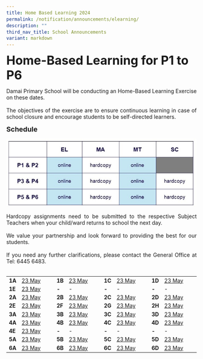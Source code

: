 ```yaml
---
title: Home Based Learning 2024
permalink: /notification/announcements/elearning/
description: ""
third_nav_title: School Announcements
variant: markdown
---
```

<b><font size="6">Home-Based Learning for P1 to P6</font></b>

<div style="text-align:justify;">Damai Primary School will be conducting an Home-Based Learning Exercise on these dates.<br><br>
The objectives of the exercise are to ensure continuous learning in case of school closure and encourage students to be self-directed learners.</div>

<b><font size="4">Schedule</font></b>

![](/images/Announcement/2024/2024_05_HBL.jpg)

<div style="text-align:justify;">Hardcopy assignments need to be submitted to the respective Subject Teachers when your child/ward returns to school the next day.<br><br>We value your partnership and look forward to providing the best for our students.<br><br>If you need any further clarifications, please contact the General Office at Tel: 6445 6483.</div><br>

<table style="width: 100%;"><tbody><tr>
<td style="width: 5%;"><b>1A</b></td>
<td style="width: 20%;"><a href="xxx">23 May</a></td>
<td style="width: 5%;"><b>1B</b></td>
<td style="width: 20%;"><a href="xxx">23 May</a></td>
<td style="width: 5%;"><b>1C</b></td>
<td style="width: 20%;"><a href="xxx">23 May</a></td>
<td style="width: 5%;"><b>1D</b></td>
<td style="width: 20%;"><a href="xxx">23 May</a></td>
</tr><tr>
<td style="width: 5%;"><b>1E</b></td>
<td style="width: 20%;"><a href="xxx">23 May</a></td>
<td style="width: 5%;"><b>-</b></td>
<td style="width: 20%;">-</td>
<td style="width: 5%;"><b>-</b></td>
<td style="width: 20%;">-</td>
<td style="width: 5%;"><b>-</b></td>
<td style="width: 20%;">-</td>
</tr><tr>
<td style="width: 5%;"><b>2A</b></td>
<td style="width: 20%;"><a href="xxx">23 May</a></td>
<td style="width: 5%;"><b>2B</b></td>
<td style="width: 20%;"><a href="xxx">23 May</a></td>
<td style="width: 5%;"><b>2C</b></td>
<td style="width: 20%;"><a href="xxx">23 May</a></td>
<td style="width: 5%;"><b>2D</b></td>
<td style="width: 20%;"><a href="xxx">23 May</a></td>
</tr><tr>
<td style="width: 5%;"><b>2E</b></td>
<td style="width: 20%;"><a href="xxx">23 May</a></td>
<td style="width: 5%;"><b>2F</b></td>
<td style="width: 20%;"><a href="xxx">23 May</a></td>
<td style="width: 5%;"><b>2G</b></td>
<td style="width: 20%;"><a href="xxx">23 May</a></td>
<td style="width: 5%;"><b>2H</b></td>
<td style="width: 20%;"><a href="xxx">23 May</a></td>
</tr><tr>
<td style="width: 5%;"><b>3A</b></td>
<td style="width: 20%;"><a href="https://docs.google.com/spreadsheets/d/e/2PACX-1vS8NS8LIpWmZ2EQw9_lp1oD00QNPr9Sw9-Pdc6aAfvFVZoKMcQ9TfrEd-sDPuW6mFIB8D62oqEo_bjw/pubhtml?gid=1527936744&amp;single=true">23 May</a></td>
<td style="width: 5%;"><b>3B</b></td>
<td style="width: 20%;"><a href="https://docs.google.com/spreadsheets/d/e/2PACX-1vRqpUWdQWI_lpYIS5TaSy-neRl_cd9ZA-rxFRW9eXLXLoq-vS5vxy_XAkUn0yThz551t028tz55_INU/pubhtml?gid=1527936744&amp;single=true">23 May</a></td>
<td style="width: 5%;"><b>3C</b></td>
<td style="width: 20%;"><a href="https://docs.google.com/spreadsheets/d/e/2PACX-1vRiXZIIaK-lsAD8LozN6pzEYX2z-0KBAV0bt0NtdUMWSGrAMUgFCLvEC9vZm-uOGoM17xurdBTjvMeS/pubhtml?gid=1527936744&amp;single=true">23 May</a></td>
<td style="width: 5%;"><b>3D</b></td>
<td style="width: 20%;"><a href="https://docs.google.com/spreadsheets/d/e/2PACX-1vR1LG7B07pJWaO5kQNmHDWio9nxwidyMgFRdeUL6SZ9rclYPWwfVBQMcyWu6PQjSVUcq3JXVXXQ9II1/pubhtml?gid=1527936744&amp;single=true">23 May</a></td>
</tr><tr>
<td style="width: 5%;"><b>4A</b></td>
<td style="width: 20%;"><a href="xxx">23 May</a></td>
<td style="width: 5%;"><b>4B</b></td>
<td style="width: 20%;"><a href="xxx">23 May</a></td>
<td style="width: 5%;"><b>4C</b></td>
<td style="width: 20%;"><a href="xxx">23 May</a></td>
<td style="width: 5%;"><b>4D</b></td>
<td style="width: 20%;"><a href="xxx">23 May</a></td>
</tr><tr>
<td style="width: 5%;"><b>4E</b></td>
<td style="width: 20%;"><a href="xxx">23 May</a></td>
<td style="width: 5%;"><b>-</b></td>
<td style="width: 20%;">-</td>
<td style="width: 5%;"><b>-</b></td>
<td style="width: 20%;">-</td>
<td style="width: 5%;"><b>-</b></td>
<td style="width: 20%;">-</td>
</tr><tr>
<td style="width: 5%;"><b>5A</b></td>
<td style="width: 20%;"><a href="xxx">23 May</a></td>
<td style="width: 5%;"><b>5B</b></td>
<td style="width: 20%;"><a href="xxx">23 May</a></td>
<td style="width: 5%;"><b>5C</b></td>
<td style="width: 20%;"><a href="xxx">23 May</a></td>
<td style="width: 5%;"><b>5D</b></td>
<td style="width: 20%;"><a href="xxx">23 May</a></td>
</tr><tr>
<td style="width: 5%;"><b>6A</b></td>
<td style="width: 20%;"><a href="xxx">23 May</a></td>
<td style="width: 5%;"><b>6B</b></td>
<td style="width: 20%;"><a href="xxx">23 May</a></td>
<td style="width: 5%;"><b>6C</b></td>
<td style="width: 20%;"><a href="xxx">23 May</a></td>
<td style="width: 5%;"><b>6D</b></td>
<td style="width: 20%;"><a href="xxx">23 May</a></td>
</tr></tbody></table><br>